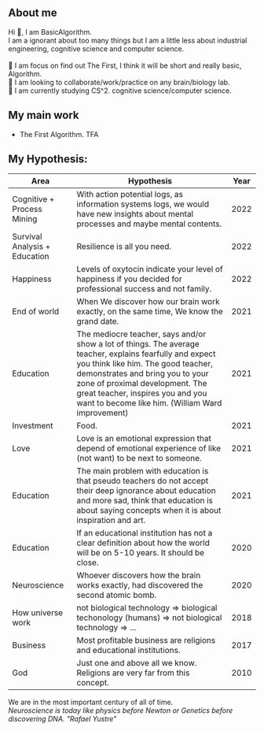 ## About me

Hi 👋, I am BasicAlgorithm.\
I am a ignorant about too many things but I am a little less about industrial engineering, cognitive science and computer science.\
\
🔭  I am focus on find out The First, I think it will be short and really basic, Algorithm.\
👯  I am looking to collaborate/work/practice on any brain/biology lab.\
🌱  I am currently studying CS^2. cognitive science/computer science.

## My main work

- The First Algorithm. TFA

## My Hypothesis:

| Area | Hypothesis | Year |
| ------ | ------ | ------ |
| Cognitive + Process Mining | With action potential logs, as information systems logs, we would have new insights about mental processes and maybe mental contents. | 2022 |
| Survival Analysis + Education | Resilience is all you need. | 2022 |
| Happiness | Levels of oxytocin indicate your level of happiness if you decided for professional success and not family. | 2022 |
| End of world | When We discover how our brain work exactly, on the same time, We know the grand date. | 2021 |
| Education | The mediocre teacher, says and/or show a lot of things. The average teacher, explains fearfully and expect you think like him. The good teacher, demonstrates and bring you to your zone of proximal development. The great teacher, inspires you and you want to become like him. (William Ward improvement) | 2021 |
| Investment | Food. | 2021 |
| Love | Love is an emotional expression that depend of emotional experience of like (not want) to be next to someone. | 2021 |
| Education | The main problem with education is that pseudo teachers do not accept their deep ignorance about education and more sad, think that education is about saying concepts when it is about inspiration and art. | 2021 |
| Education | If an educational institution has not a clear definition about how the world will be on 5-10 years. It should be close.| 2020 |
| Neuroscience | Whoever discovers how the brain works exactly, had discovered the second atomic bomb. | 2020 |
| How universe work | not biological technology => biological techonology (humans) => not biological technology => ...| 2018|
| Business | Most profitable business are religions and educational institutions.| 2017 |
| God | Just one and above all we know. Religions are very far from this concept. | 2010 |


We are in the most important century of all of time. \
_Neuroscience is today like physics before Newton or Genetics before discovering DNA. "Rafael Yustre"_
